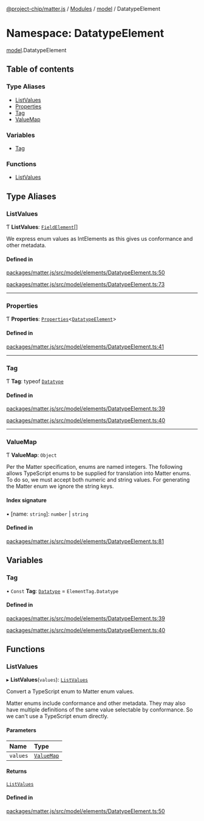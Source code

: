 [@project-chip/matter.js](../README.md) / [Modules](../modules.md) / [model](model.md) / DatatypeElement

# Namespace: DatatypeElement

[model](model.md).DatatypeElement

## Table of contents

### Type Aliases

- [ListValues](model.DatatypeElement.md#listvalues)
- [Properties](model.DatatypeElement.md#properties)
- [Tag](model.DatatypeElement.md#tag)
- [ValueMap](model.DatatypeElement.md#valuemap)

### Variables

- [Tag](model.DatatypeElement.md#tag-1)

### Functions

- [ListValues](model.DatatypeElement.md#listvalues-1)

## Type Aliases

### ListValues

Ƭ **ListValues**: [`FieldElement`](../interfaces/model.FieldElement-1.md)[]

We express enum values as IntElements as this gives us conformance
and other metadata.

#### Defined in

[packages/matter.js/src/model/elements/DatatypeElement.ts:50](https://github.com/project-chip/matter.js/blob/5f71eedebdb9fa54338bde320c311bb359b7455d/packages/matter.js/src/model/elements/DatatypeElement.ts#L50)

[packages/matter.js/src/model/elements/DatatypeElement.ts:73](https://github.com/project-chip/matter.js/blob/5f71eedebdb9fa54338bde320c311bb359b7455d/packages/matter.js/src/model/elements/DatatypeElement.ts#L73)

___

### Properties

Ƭ **Properties**: [`Properties`](model.BaseElement.md#properties)\<[`DatatypeElement`](../interfaces/model.DatatypeElement-1.md)\>

#### Defined in

[packages/matter.js/src/model/elements/DatatypeElement.ts:41](https://github.com/project-chip/matter.js/blob/5f71eedebdb9fa54338bde320c311bb359b7455d/packages/matter.js/src/model/elements/DatatypeElement.ts#L41)

___

### Tag

Ƭ **Tag**: typeof [`Datatype`](../enums/model.ElementTag.md#datatype)

#### Defined in

[packages/matter.js/src/model/elements/DatatypeElement.ts:39](https://github.com/project-chip/matter.js/blob/5f71eedebdb9fa54338bde320c311bb359b7455d/packages/matter.js/src/model/elements/DatatypeElement.ts#L39)

[packages/matter.js/src/model/elements/DatatypeElement.ts:40](https://github.com/project-chip/matter.js/blob/5f71eedebdb9fa54338bde320c311bb359b7455d/packages/matter.js/src/model/elements/DatatypeElement.ts#L40)

___

### ValueMap

Ƭ **ValueMap**: `Object`

Per the Matter specification, enums are named integers.  The following
allows TypeScript enums to be supplied for translation into Matter
enums.  To do so, we must accept both numeric and string values.  For
generating the Matter enum we ignore the string keys.

#### Index signature

▪ [name: `string`]: `number` \| `string`

#### Defined in

[packages/matter.js/src/model/elements/DatatypeElement.ts:81](https://github.com/project-chip/matter.js/blob/5f71eedebdb9fa54338bde320c311bb359b7455d/packages/matter.js/src/model/elements/DatatypeElement.ts#L81)

## Variables

### Tag

• `Const` **Tag**: [`Datatype`](../enums/model.ElementTag.md#datatype) = `ElementTag.Datatype`

#### Defined in

[packages/matter.js/src/model/elements/DatatypeElement.ts:39](https://github.com/project-chip/matter.js/blob/5f71eedebdb9fa54338bde320c311bb359b7455d/packages/matter.js/src/model/elements/DatatypeElement.ts#L39)

[packages/matter.js/src/model/elements/DatatypeElement.ts:40](https://github.com/project-chip/matter.js/blob/5f71eedebdb9fa54338bde320c311bb359b7455d/packages/matter.js/src/model/elements/DatatypeElement.ts#L40)

## Functions

### ListValues

▸ **ListValues**(`values`): [`ListValues`](model.DatatypeElement.md#listvalues)

Convert a TypeScript enum to Matter enum values.

Matter enums include conformance and other metadata.  They may also have
multiple definitions of the same value selectable by conformance.  So
we can't use a TypeScript enum directly.

#### Parameters

| Name | Type |
| :------ | :------ |
| `values` | [`ValueMap`](model.DatatypeElement.md#valuemap) |

#### Returns

[`ListValues`](model.DatatypeElement.md#listvalues)

#### Defined in

[packages/matter.js/src/model/elements/DatatypeElement.ts:50](https://github.com/project-chip/matter.js/blob/5f71eedebdb9fa54338bde320c311bb359b7455d/packages/matter.js/src/model/elements/DatatypeElement.ts#L50)
